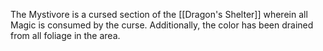 The Mystivore is a cursed section of the [[Dragon's Shelter]] wherein all Magic is consumed by the curse. Additionally, the color has been drained from all foliage in the area.